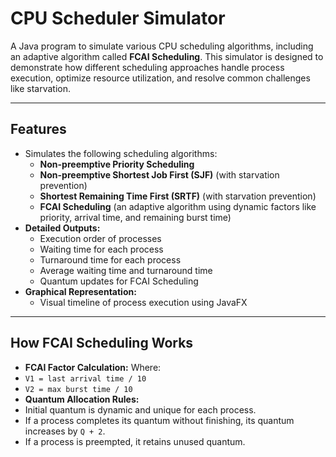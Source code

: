 # **CPU Scheduler Simulator**

A Java program to simulate various CPU scheduling algorithms, including an adaptive algorithm called **FCAI Scheduling**. This simulator is designed to demonstrate how different scheduling approaches handle process execution, optimize resource utilization, and resolve common challenges like starvation.

---

## **Features**
- Simulates the following scheduling algorithms:
  - **Non-preemptive Priority Scheduling**
  - **Non-preemptive Shortest Job First (SJF)** (with starvation prevention)
  - **Shortest Remaining Time First (SRTF)** (with starvation prevention)
  - **FCAI Scheduling** (an adaptive algorithm using dynamic factors like priority, arrival time, and remaining burst time)
- **Detailed Outputs:**
  - Execution order of processes
  - Waiting time for each process
  - Turnaround time for each process
  - Average waiting time and turnaround time
  - Quantum updates for FCAI Scheduling
- **Graphical Representation:**
  - Visual timeline of process execution using JavaFX

---

## **How FCAI Scheduling Works**
- **FCAI Factor Calculation:**
Where:
- `V1 = last arrival time / 10`
- `V2 = max burst time / 10`
- **Quantum Allocation Rules:**
- Initial quantum is dynamic and unique for each process.
- If a process completes its quantum without finishing, its quantum increases by `Q + 2`.
- If a process is preempted, it retains unused quantum.
